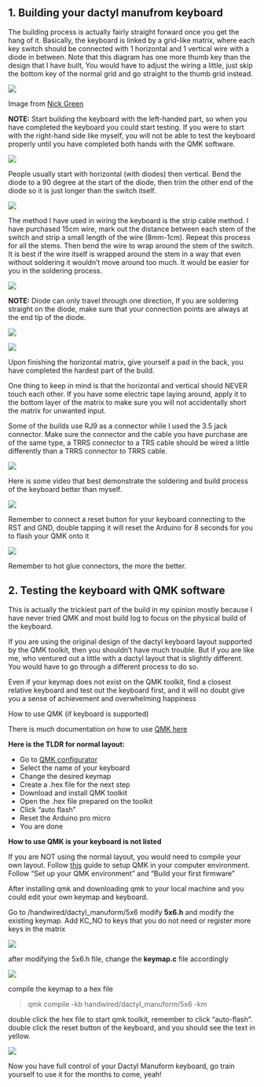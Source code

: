 ## **1. Building your dactyl manufrom keyboard**

The building process is actually fairly straight forward once you get the hang of it. Basically, the keyboard is linked by a grid-like matrix, where each key switch should be connected with 1 horizontal and 1 vertical wire with a diode in between. Note that this diagram has one more thumb key than the design that I have built, You would have to adjust the wiring a little, just skip the bottom key of the normal grid and go straight to the thumb grid instead.

![](https://miro.medium.com/max/875/1*Q7xYKNrfMr8au7zUipBlGg.jpeg)

Image from [Nick Green](https://nickgreen.info/dactyl-manuform-build-log/)

**NOTE:** Start building the keyboard with the left-handed part, so when you have completed the keyboard you could start testing. If you were to start with the right-hand side like myself, you will not be able to test the keyboard properly until you have completed both hands with the QMK software.

![](https://miro.medium.com/max/875/1*ps4hEN0DX4uhxaKGE-ltvA.jpeg)

People usually start with horizontal (with diodes) then vertical. Bend the diode to a 90 degree at the start of the diode, then trim the other end of the diode so it is just longer than the switch itself.

![](https://miro.medium.com/max/875/1*9TlH8YxE7y-ZO0-5nv-iSw.jpeg)

The method I have used in wiring the keyboard is the strip cable method. I have purchased 15cm wire, mark out the distance between each stem of the switch and strip a small length of the wire (8mm-1cm). Repeat this process for all the stems. Then bend the wire to wrap around the stem of the switch. It is best if the wire itself is wrapped around the stem in a way that even without soldering it wouldn’t move around too much. It would be easier for you in the soldering process.

![](https://miro.medium.com/max/875/1*c3hAW1UHsnSmQ1dY5eXytA.jpeg)

**NOTE:** Diode can only travel through one direction, If you are soldering straight on the diode, make sure that your connection points are always at the end tip of the diode.

![](https://miro.medium.com/max/875/1*qLQADtyi-vI0Xsa1pC9V-Q.jpeg)

![](https://miro.medium.com/max/875/1*Nh5wNMg5DBisMNBCuLGOuA.jpeg)

Upon finishing the horizontal matrix, give yourself a pad in the back, you have completed the hardest part of the build.

One thing to keep in mind is that the horizontal and vertical should NEVER touch each other. If you have some electric tape laying around, apply it to the bottom layer of the matrix to make sure you will not accidentally short the matrix for unwanted input.

Some of the builds use RJ9 as a connector while I used the 3.5 jack connector. Make sure the connector and the cable you have purchase are of the same type, a TRRS connector to a TRS cable should be wired a little differently than a TRRS connector to TRRS cable.

![](https://miro.medium.com/max/875/1*Pe4HAN7pCmXyHOJEZ9CU8g.jpeg)

Here is some video that best demonstrate the soldering and build process of the keyboard better than myself.

![](https://miro.medium.com/max/875/1*VlpT89XZxmL97aj7jItCGw.jpeg)

Remember to connect a reset button for your keyboard connecting to the RST and GND, double tapping it will reset the Arduino for 8 seconds for you to flash your QMK onto it

![](https://miro.medium.com/max/875/1*had_AMCiCStdt6VGbznCOw.jpeg)

Remember to hot glue connectors, the more the better.

## **2. Testing the keyboard with QMK software**

This is actually the trickiest part of the build in my opinion mostly because I have never tried QMK and most build log to focus on the physical build of the keyboard.

If you are using the original design of the dactyl keyboard layout supported by the QMK toolkit, then you shouldn’t have much trouble. But if you are like me, who ventured out a little with a dactyl layout that is slightly different. You would have to go through a different process to do so.

Even if your keymap does not exist on the QMK toolkit, find a closest relative keyboard and test out the keyboard first, and it will no doubt give you a sense of achievement and overwhelming happiness

How to use QMK (if keyboard is supported)

There is much documentation on how to use [QMK here](https://youtu.be/-imgglzDMdY)

**Here is the TLDR for normal layout:**

-   Go to [QMK configurator](https://config.qmk.fm/#/)
-   Select the name of your keyboard
-   Change the desired keymap
-   Create a .hex file for the next step
-   Download and install QMK toolkit
-   Open the .hex file prepared on the toolkit
-   Click “auto flash”
-   Reset the Arduino pro micro
-   You are done

**How to use QMK is your keyboard is not listed**

If you are NOT using the normal layout, you would need to compile your own layout. Follow [this](https://beta.docs.qmk.fm/tutorial/newbs_getting_started) guide to setup QMK in your computer environment. Follow “Set up your QMK environment” and “Build your first firmware”

After installing qmk and downloading qmk to your local machine and you could edit your own keymap and keyboard.

Go to /handwired/dactyl_manuform/5x6 modify **5x6.h** and modify the existing keymap. Add KC_NO to keys that you do not need or register more keys in the matrix

![](https://miro.medium.com/max/875/1*Qpj3yh2dSVMKY4xDW70Y0A.jpeg)

after modifying the 5x6.h file, change the **keymap.c** file accordingly

![](https://miro.medium.com/max/875/1*Tk5dy7UNEsnQTnS3WUgspA.png)

compile the keymap to a hex file

> qmk compile -kb handwired/dactyl_manuform/5x6 -km <your-keymap>

double click the hex file to start qmk toolkit, remember to click “auto-flash”. double click the reset button of the keyboard, and you should see the text in yellow.

![](https://miro.medium.com/max/875/1*hiMxK4VGsvPWZxgnPmZVJA.jpeg)

Now you have full control of your Dactyl Manuform keyboard, go train yourself to use it for the months to come, yeah!